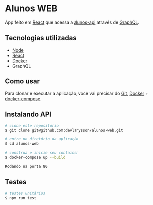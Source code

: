 # Alunos WEB

App feito em [React] que acessa a [alunos-api][alunos-api] através de [GraphQL].

## Tecnologias utilizadas

- [Node][nodejs]
- [React][react]
- [Docker][docker]
- [GraphQL][graphql]

## Como usar

Para clonar e executar a aplicação, você vai precisar do [Git][git], [Docker][docker] + [docker-compose][docker-compose].

## Instalando API

```bash
# clone este repositório
$ git clone git@github.com:devlarysson/alunos-web.git

# entre no diretório da aplicação
$ cd alunos-web

# construa e inicie seu container
$ docker-compose up --build

Rodando na porta 80
```

## Testes

```bash
# testes unitários
$ npm run test
```

[nodejs]: https://nodejs.org/
[react]: https://pt-br.reactjs.org/
[docker]: https://www.docker.com/
[docker-compose]: https://docs.docker.com/compose/
[git]: https://git-scm.com/
[graphql]: https://graphql.org/
[alunos-api]: https://github.com/devlarysson/alunos-api